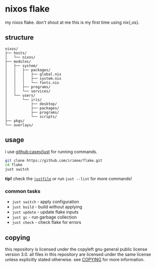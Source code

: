 # nixos flake

my nixos flake. don't shout at me this is my first time using nix{,os}.

## structure

```
nixos/
├── hosts/
│   └── nixos/
├── modules/
│   ├── system/
│   │   ├── packages/
│   │   │   ├── global.nix
│   │   │   ├── system.nix
│   │   │   └── fonts.nix
│   │   ├── programs/
│   │   └── services/
│   └── users/
│       └── iris/
│           ├── desktop/
│           ├── packages/
│           ├── programs/
│           └── scripts/
├── pkgs/
└── overlays/
```

## usage

i use [github:casey/just](https://github.com/casey/just) for running commands.

```sh
git clone https://github.com/irimoe/flake.git
cd flake
just switch
```

**tip!** check the [`justfile`](justfile) or run `just --list` for more commands!

### common tasks

- `just switch` - apply configuration
- `just build` - build without applying
- `just update` - update flake inputs
- `just gc` - run garbage collection
- `just check` - check flake for errors

## copying

this repository is licensed under the copyleft gnu general public license version 3.0.
all files in this repository are licensed under the same license unless explicitly stated otherwise.
see [COPYING](COPYING) for more information.
